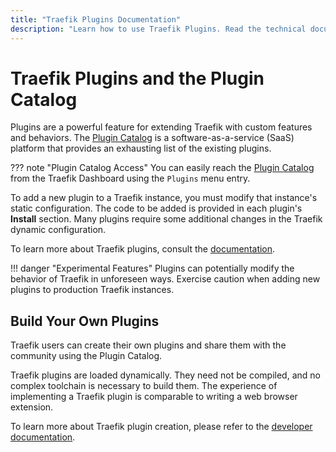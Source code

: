 ```yaml
---
title: "Traefik Plugins Documentation"
description: "Learn how to use Traefik Plugins. Read the technical documentation."
---
```


# Traefik Plugins and the Plugin Catalog

Plugins are a powerful feature for extending Traefik with custom features and behaviors.
The [Plugin Catalog](https://plugins.traefik.io/) is a software-as-a-service (SaaS) platform that provides an exhausting list of the existing plugins.

??? note "Plugin Catalog Access"
    You can easily reach the [Plugin Catalog](https://plugins.traefik.io/) from the Traefik Dashboard using the `Plugins` menu entry.

To add a new plugin to a Traefik instance, you must modify that instance's static configuration.
The code to be added is provided in each plugin's **Install** section.
Many plugins require some additional changes in the Traefik dynamic configuration.

To learn more about Traefik plugins, consult the [documentation](https://plugins.traefik.io/install).

!!! danger "Experimental Features"
    Plugins can potentially modify the behavior of Traefik in unforeseen ways.
    Exercise caution when adding new plugins to production Traefik instances.

## Build Your Own Plugins

Traefik users can create their own plugins and share them with the community using the Plugin Catalog.

Traefik plugins are loaded dynamically. 
They need not be compiled, and no complex toolchain is necessary to build them. 
The experience of implementing a Traefik plugin is comparable to writing a web browser extension.

To learn more about Traefik plugin creation, please refer to the [developer documentation](https://plugins.traefik.io/create).
